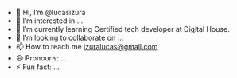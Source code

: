 - 👋 Hi, I’m @lucasizura
- 👀 I’m interested in ...
- 🌱 I’m currently learning Certified tech developer at Digital House.
- 💞️ I’m looking to collaborate on ...
- 📫 How to reach me izuralucas@gmail.com
- 😄 Pronouns: ...
- ⚡ Fun fact: ...

<!---
lucasizura/lucasizura is a ✨ special ✨ repository because its `README.md` (this file) appears on your GitHub profile.
You can click the Preview link to take a look at your changes.
--->
